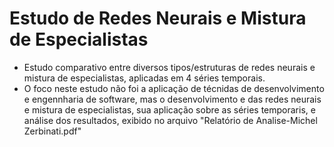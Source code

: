 # Estudo de Redes Neurais e Mistura de Especialistas

- Estudo comparativo entre diversos tipos/estruturas de redes neurais e mistura de especialistas, aplicadas em 4 séries temporais.
- O foco neste estudo não foi a aplicação de técnidas de desenvolvimento e engennharia de software, mas o desenvolvimento e das redes neurais e mistura de especialistas, sua aplicação sobre as séries temporaris, e análise dos resultados, exibido no arquivo "Relatório de Analise-Michel Zerbinati.pdf"

